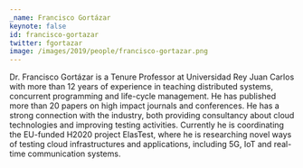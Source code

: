```yaml
---
_name: Francisco Gortázar
keynote: false
id: francisco-gortazar
twitter: fgortazar
image: /images/2019/people/francisco-gortazar.png
---
```

Dr. Francisco Gortázar is a Tenure Professor at Universidad Rey Juan Carlos with more than 12 years of experience in teaching distributed systems, concurrent programming and life-cycle management. He has published more than 20 papers on high impact journals and conferences. He has a strong connection with the industry, both providing consultancy about cloud technologies and improving testing activities. Currently he is coordinating the EU-funded H2020 project ElasTest, where he is researching novel ways of testing cloud infrastructures and applications, including 5G, IoT and real-time communication systems.